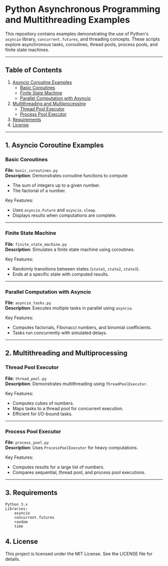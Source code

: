 # Python Asynchronous Programming and Multithreading Examples

This repository contains examples demonstrating the use of Python's `asyncio` library, `concurrent.futures`, and threading concepts. These scripts explore asynchronous tasks, coroutines, thread pools, process pools, and finite state machines.

---

## Table of Contents

1. [Asyncio Coroutine Examples](#1-asyncio-coroutine-examples)
   - [Basic Coroutines](#basic-coroutines)
   - [Finite State Machine](#finite-state-machine)
   - [Parallel Computation with Asyncio](#parallel-computation-with-asyncio)
2. [Multithreading and Multiprocessing](#2-multithreading-and-multiprocessing)
   - [Thread Pool Executor](#thread-pool-executor)
   - [Process Pool Executor](#process-pool-executor)
3. [Requirements](#4-requirements)
4. [License](#5-license)

---

## 1. Asyncio Coroutine Examples

### Basic Coroutines

**File**: `basic_coroutines.py`  
**Description**: Demonstrates coroutine functions to compute:
- The sum of integers up to a given number.
- The factorial of a number.

Key Features:
- Uses `asyncio.Future` and `asyncio.sleep`.
- Displays results when computations are complete.

---

### Finite State Machine

**File**: `finite_state_machine.py`  
**Description**: Simulates a finite state machine using coroutines.

Key Features:
- Randomly transitions between states (`state1`, `state2`, `state3`).
- Ends at a specific state with computed results.

---

### Parallel Computation with Asyncio

**File**: `asyncio_tasks.py`  
**Description**: Executes multiple tasks in parallel using `asyncio`.

Key Features:
- Computes factorials, Fibonacci numbers, and binomial coefficients.
- Tasks run concurrently with simulated delays.

---

## 2. Multithreading and Multiprocessing

### Thread Pool Executor

**File**: `thread_pool.py`  
**Description**: Demonstrates multithreading using `ThreadPoolExecutor`.

Key Features:
- Computes cubes of numbers.
- Maps tasks to a thread pool for concurrent execution.
- Efficient for I/O-bound tasks.

---

### Process Pool Executor

**File**: `process_pool.py`  
**Description**: Uses `ProcessPoolExecutor` for heavy computations.

Key Features:
- Computes results for a large list of numbers.
- Compares sequential, thread pool, and process pool executions.

---




## 3. Requirements

    Python 3.x
    Libraries:
        asyncio
        concurrent.futures
        random
        time

## 4. License

This project is licensed under the MIT License. See the LICENSE file for details.
